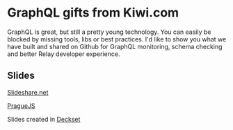 # GraphQL gifts from Kiwi.com

GraphQL is great, but still a pretty young technology. You can easily be blocked
by missing tools, libs or best practices. I'd like to show you what we have
built and shared on Github for GraphQL monitoring, schema checking and better
Relay developer experience.

## Slides

[Slideshare.net](https://www.slideshare.net/MichalSnger/graphql-gifts-from-kiwicompresentation/)

[PragueJS](https://www.meetup.com/praguejs/)

Slides created in [Deckset](http://www.decksetapp.com/)
